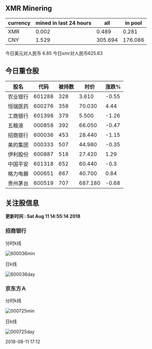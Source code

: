 ## XMR Minering

|currency|mined in last 24 hours|all|in pool|
|---|---|---|---|
|XMR|0.002|0.489|0.281|
|CNY|1.529|305.694|176.086|

今日美元对人民币 6.85	今日xmr对人民币625.63


## 今日重仓股 

|股名|代码|被持数|时价|涨跌%|
|---|---|---|---|---|
|农业银行|601288|328|3.610|-0.55|
|恒瑞医药|600276|358|70.030|4.44|
|工商银行|601398|379|5.500|-1.26|
|五粮液|000858|392|66.050|-0.47|
|招商银行|600036|453|28.440|-1.15|
|美的集团|000333|507|44.980|-0.35|
|伊利股份|600887|518|27.420|1.29|
|中国平安|601318|652|60.440|-0.3|
|格力电器|000651|667|40.700|0.84|
|贵州茅台|600519|707|687.180|-0.68|

## 关注股信息
**更新时间 : Sat Aug 11 14:55:14 2018**
### 招商银行 
分时k线

![600036min](http://image.sinajs.cn/newchart/min/n/sh600036.gif)

日k线

![600036day](http://image.sinajs.cn/newchart/daily/n/sh600036.gif)

### 京东方Ａ 
分时k线

![000725min](http://image.sinajs.cn/newchart/min/n/sz000725.gif)

日k线

![000725day](http://image.sinajs.cn/newchart/daily/n/sz000725.gif)

2018-08-11 17:12